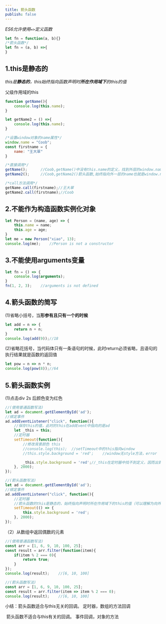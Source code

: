 ```yaml
---
title: 箭头函数
publish: false
---
```


*ES6允许使用`=>`定义函数*

```js
let fn = function(a, b){}
/*箭头函数*/
let fn = (a, b) =>{  
}
```


## 1.this是静态的

*this是**静态的**，this始终指向函数声明时**所在作用域下**的this的值*

父级作用域的this

```js
function getName(){
    console.log(this.name);
}

let getName2 = () =>{
    console.log(this.name);
}

/*设置window对象的name属性*/
window.name = "Coob";
const firstname = {
    name: "王大翠"
}

/*直接调用*/
getName();		//Coob,getName()中没有this.name的定义，找到外层的window.name
getName2();		//Coob,getName2()箭头函数,始终指向外一层的name也就是window.name

/*call方法调用*/
getName.call(firstname);//王大翠
getName2.call(firstname);//Coob
```



## 2.不能作为构造函数实例化对象

```js
let Person = (name, age) => {
    this.name = name;
    this.age = age;
}
let me = new Person("xiao", 13);
console.log(me);	//Person is not a constructor
```



## 3.不能使用arguments变量

```js
let fn = () => {
    console.log(arguments);
}
fn(1, 2, 3);	//arguments is not defined
```



## 4.箭头函数的简写

(1)省略小括号，当**形参有且只有一个的时候**

```js
let add = n => {
    return n + n;
}
console.log(add(9));//18
```

(2)省略花括号，当代码体只有一条语句的时候，此时return必须省略，且语句的执行结果就是函数的返回值

```js
let pow = n => n * n;
console.log(pow(8));//64
```



## 5.箭头函数实例

(1)点击div 2s 后颜色变为红色

```js
//(使用普通函数写法)
let ad = document.getElementById('ad');
//绑定事件
ad.addEventListener("click", function(){
    //保存this的值，此时的this在addEvent中指向的是ad
    let _this = this;
    //定时器
    setTimeout(function(){
        //修改背景颜色 this
        //console.log(this);  //setTimeout中的this指向window
        //this.style.background = 'red';    //window无style方法，error

        _this.style.background = 'red';//_this在定时器中找不到定义，因而出到外层找到addEvent下的_this,此时_this指向的是ad
    }, 2000);
});
```

```js
//(箭头函数写法)
let ad = document.getElementById('ad');
//绑定事件
ad.addEventListener("click", function(){
    //定时器
    //箭头函数的this是静态的，始终指向声明时所在作用域下的this的值（可以理解为向外一层的this），也就是addEvent中的this的值（ad）
    setTimeout(() => {
        this.style.background = 'red';
    }, 2000);
});
```



（2）从数组中返回偶数的元素

```js
//(使用普通函数写法)
const arr = [1, 6, 9, 10, 100, 25];
const result = arr.filter(function(item){
    if(item % 2 === 0){
        return true;
    }
});
console.log(result);    //[6, 10, 100]
```

```js
//(箭头函数写法)
const arr = [1, 6, 9, 10, 100, 25];
const result = arr.filter(item => item % 2 === 0);
console.log(result);	//[6, 10, 100]
```

小结：箭头函数适合与this无关的回调。 定时器，数组的方法回调

​			箭头函数不适合与this有关的回调。 事件回调，对象的方法

